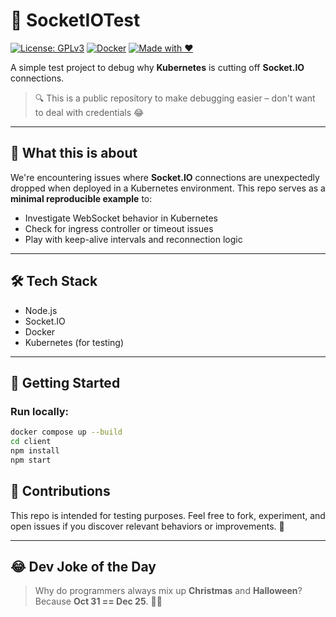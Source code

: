 # 🚀 SocketIOTest

[![License: GPLv3](https://img.shields.io/badge/License-GPLv3-blue.svg)](LICENSE)
[![Docker](https://img.shields.io/badge/Built%20With-Docker-blue)](https://www.docker.com/)
[![Made with ❤️](https://img.shields.io/badge/Made%20with-%E2%9D%A4-red)](#)

A simple test project to debug why **Kubernetes** is cutting off **Socket.IO** connections.

> 🔍 This is a public repository to make debugging easier – don't want to deal with credentials 😂 

---

## 🧪 What this is about

We're encountering issues where **Socket.IO** connections are unexpectedly dropped when deployed in a Kubernetes environment. This repo serves as a **minimal reproducible example** to:

- Investigate WebSocket behavior in Kubernetes
- Check for ingress controller or timeout issues
- Play with keep-alive intervals and reconnection logic

---

## 🛠️ Tech Stack

- Node.js
- Socket.IO
- Docker
- Kubernetes (for testing)

---

## 🚀 Getting Started

### Run locally:

```bash
docker compose up --build
cd client
npm install
npm start
```


## 🤝 Contributions

This repo is intended for testing purposes. Feel free to fork, experiment, and open issues if you discover relevant behaviors or improvements. 🔧

---

## 😂 Dev Joke of the Day

> Why do programmers always mix up **Christmas** and **Halloween**?  
> Because **Oct 31 == Dec 25**. 🎃🎄